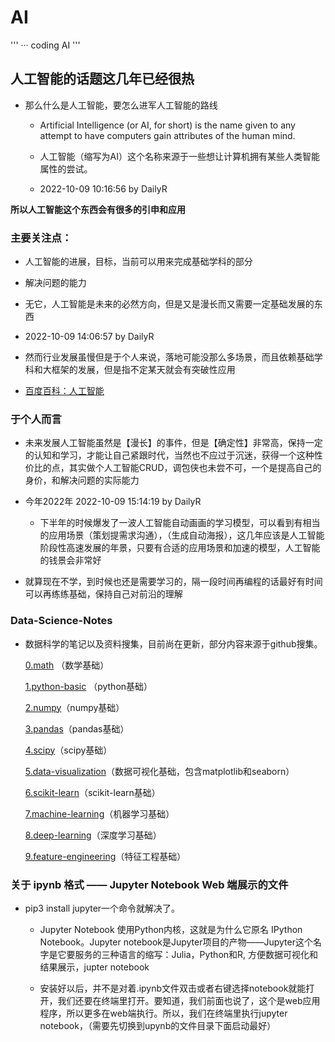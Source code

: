 # AI

'''
··· coding AI
'''

## 人工智能的话题这几年已经很热 

- 那么什么是人工智能，要怎么进军人工智能的路线

	- Artificial Intelligence (or AI, for short) is the name given to any attempt to have computers gain attributes of the human mind.

	- 人工智能（缩写为AI）这个名称来源于一些想让计算机拥有某些人类智能属性的尝试。

	- 2022-10-09 10:16:56 by DailyR

**所以人工智能这个东西会有很多的引申和应用**


### 主要关注点：

- 人工智能的进展，目标，当前可以用来完成基础学科的部分

- 解决问题的能力

- 无它，人工智能是未来的必然方向，但是又是漫长而又需要一定基础发展的东西

- 2022-10-09 14:06:57 by DailyR

- 然而行业发展虽慢但是于个人来说，落地可能没那么多场景，而且依赖基础学科和大框架的发展，但是指不定某天就会有突破性应用

- [百度百科：人工智能](https://baike.baidu.com/item/%E4%BA%BA%E5%B7%A5%E6%99%BA%E8%83%BD/9180?fromtitle=AI&fromid=25417&fr=aladdin)

### 于个人而言

- 未来发展人工智能虽然是【漫长】的事件，但是【确定性】非常高，保持一定的认知和学习，才能让自己紧跟时代，当然也不应过于沉迷，获得一个这种性价比的点，其实做个人工智能CRUD，调包侠也未尝不可，一个是提高自己的身价，和解决问题的实际能力

- 今年2022年 2022-10-09 15:14:19 by DailyR
	
	- 下半年的时候爆发了一波人工智能自动画画的学习模型，可以看到有相当的应用场景（策划提需求沟通），（生成自动海报），这几年应该是人工智能阶段性高速发展的年景，只要有合适的应用场景和加速的模型，人工智能的钱景会非常好

- 就算现在不学，到时候也还是需要学习的，隔一段时间再编程的话最好有时间可以再练练基础，保持自己对前沿的理解


### Data-Science-Notes

- 数据科学的笔记以及资料搜集，目前尚在更新，部分内容来源于github搜集。

	[0.math](0.math) （数学基础）

	[1.python-basic](1.python-basic) （python基础）

	[2.numpy](2.numpy)（numpy基础）

	[3.pandas](3.pandas)（pandas基础）

	[4.scipy](4.scipy)（scipy基础）

	[5.data-visualization](5.data-visualization)（数据可视化基础，包含matplotlib和seaborn）

	[6.scikit-learn](6.scikit-learn)（scikit-learn基础）

	[7.machine-learning](7.machine-learning)（机器学习基础）

	[8.deep-learning](8.deep-learning)（深度学习基础）

	[9.feature-engineering](9.feature-engineering)（特征工程基础）



### 关于 ipynb 格式  —— Jupyter Notebook Web 端展示的文件

- pip3 install jupyter一个命令就解决了。

	- Jupyter Notebook 使用Python内核，这就是为什么它原名 IPython Notebook。Jupyter notebook是Jupyter项目的产物——Jupyter这个名字是它要服务的三种语言的缩写：Julia，Python和R, 方便数据可视化和结果展示，jupter notebook

	- 安装好以后，并不是对着.ipynb文件双击或者右键选择notebook就能打开，我们还要在终端里打开。要知道，我们前面也说了，这个是web应用程序，所以更多在web端执行。所以，我们在终端里执行jupyter notebook，（需要先切换到upynb的文件目录下面启动最好）

